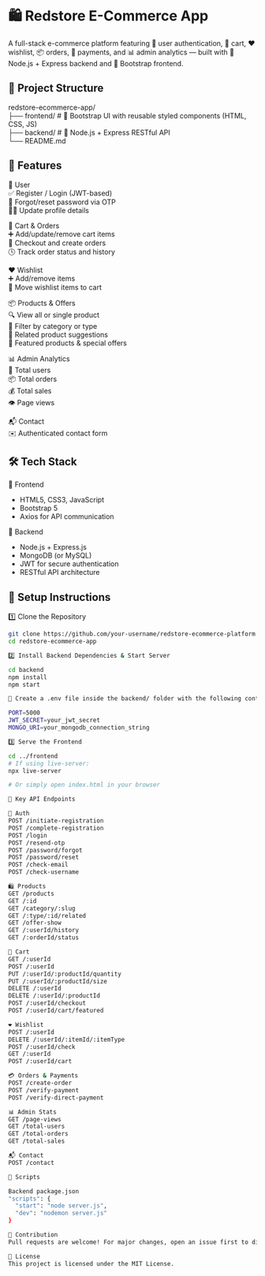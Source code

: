 # 🛍️ Redstore E-Commerce App

A full-stack e-commerce platform featuring 🔐 user authentication, 🛒 cart, ❤️ wishlist, 📦 orders, 🧾 payments, and 📊 admin analytics — built with 🧰 Node.js + Express backend and 🎨 Bootstrap frontend.

## 📁 Project Structure

redstore-ecommerce-app/  
├── frontend/      # 🎨 Bootstrap UI with reusable styled components (HTML, CSS, JS)  
├── backend/       # 🧰 Node.js + Express RESTful API  
└── README.md 

## 🚀 Features

👥 User  
✅ Register / Login (JWT-based)  
🔁 Forgot/reset password via OTP  
🧑‍💼 Update profile details  

🛒 Cart & Orders  
➕ Add/update/remove cart items  
🧾 Checkout and create orders  
🕓 Track order status and history  

❤️ Wishlist  
➕ Add/remove items  
🔁 Move wishlist items to cart  

📦 Products & Offers  
🔍 View all or single product  
📂 Filter by category or type  
🧠 Related product suggestions  
🌟 Featured products & special offers  

📊 Admin Analytics  
👤 Total users  
📦 Total orders  
💰 Total sales  
👁️ Page views  

📬 Contact  
✉️ Authenticated contact form  

## 🛠️ Tech Stack

🎨 Frontend  
- HTML5, CSS3, JavaScript  
- Bootstrap 5  
- Axios for API communication  

🧰 Backend  
- Node.js + Express.js  
- MongoDB (or MySQL)  
- JWT for secure authentication  
- RESTful API architecture  

## 🔧 Setup Instructions

1️⃣ Clone the Repository  
```bash
git clone https://github.com/your-username/redstore-ecommerce-platform.git
cd redstore-ecommerce-app

2️⃣ Install Backend Dependencies & Start Server

cd backend
npm install
npm start

📝 Create a .env file inside the backend/ folder with the following content:

PORT=5000
JWT_SECRET=your_jwt_secret
MONGO_URI=your_mongodb_connection_string

3️⃣ Serve the Frontend

cd ../frontend
# If using live-server:
npx live-server

# Or simply open index.html in your browser

🔗 Key API Endpoints

🔐 Auth
POST /initiate-registration  
POST /complete-registration  
POST /login  
POST /resend-otp  
POST /password/forgot  
POST /password/reset  
POST /check-email  
POST /check-username  

🛍️ Products  
GET /products  
GET /:id  
GET /category/:slug  
GET /:type/:id/related  
GET /offer-show  
GET /:userId/history  
GET /:orderId/status  

🛒 Cart  
GET /:userId  
POST /:userId  
PUT /:userId/:productId/quantity  
PUT /:userId/:productId/size  
DELETE /:userId  
DELETE /:userId/:productId  
POST /:userId/checkout  
POST /:userId/cart/featured  

❤️ Wishlist  
POST /:userId  
DELETE /:userId/:itemId/:itemType  
POST /:userId/check  
GET /:userId  
POST /:userId/cart  

💳 Orders & Payments  
POST /create-order  
POST /verify-payment  
POST /verify-direct-payment  

📊 Admin Stats  
GET /page-views  
GET /total-users  
GET /total-orders  
GET /total-sales  

📬 Contact  
POST /contact  

📌 Scripts

Backend package.json
"scripts": {
  "start": "node server.js",
  "dev": "nodemon server.js"
}

🙌 Contribution
Pull requests are welcome! For major changes, open an issue first to discuss your ideas.

📝 License
This project is licensed under the MIT License.
